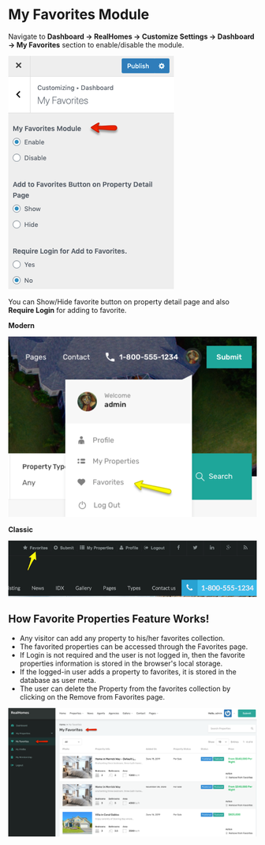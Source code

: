 # My Favorites Module

Navigate to **Dashboard → RealHomes → Customize Settings → Dashboard → My Favorites** section to enable/disable the module. 

![RealHomes Documentation](images/member-pages/favorites-main-section.png)

You can Show/Hide favorite button on property detail page and also **Require Login** for adding to favorite.

**Modern**

![RealHomes Documentation](images/member-pages/favorites-front-end-mod.png)

**Classic**

![RealHomes Documentation](images/member-pages/favorites-front-end.png)

## How Favorite Properties Feature Works!

- Any visitor can add any property to his/her favorites collection.
- The favorited properties can be accessed through the Favorites page.
- If Login is not required and the user is not logged in, then the favorite properties information is stored in the browser's local storage.
- If the logged-in user adds a property to favorites, it is stored in the database as user meta.
- The user can delete the Property from the favorites collection by clicking on the Remove from Favorites page.

![RealHomes Documentation](images/member-pages/favorites-section-front-end.png)